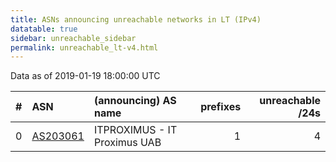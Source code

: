 ```yaml
---
title: ASNs announcing unreachable networks in LT (IPv4)
datatable: true
sidebar: unreachable_sidebar
permalink: unreachable_lt-v4.html
---
```


Data as of 2019-01-19 18:00:00 UTC


<div class="datatable-begin"></div>

|   # | ASN                                      | (announcing) AS name         |   prefixes |   unreachable /24s |
|----:|:-----------------------------------------|:-----------------------------|-----------:|-------------------:|
|   0 | [AS203061](unreachable_AS203061-v4.html) | ITPROXIMUS - IT Proximus UAB |          1 |                  4 |

<div class="datatable-end"></div>